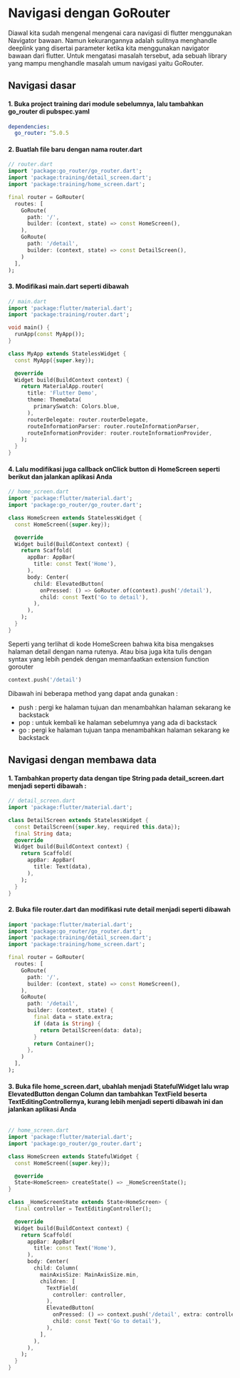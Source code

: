 # Navigasi dengan GoRouter

Diawal kita sudah mengenal mengenai cara navigasi di flutter menggunakan Navigator bawaan. Namun kekurangannya adalah sulitnya menghandle deeplink yang disertai parameter ketika kita menggunakan navigator bawaan dari flutter. Untuk mengatasi masalah tersebut, ada sebuah library yang mampu menghandle masalah umum navigasi yaitu GoRouter. 

## Navigasi dasar
#### 1. Buka project training dari module sebelumnya, lalu tambahkan go_router di pubspec.yaml
```yaml
dependencies:
  go_router: ^5.0.5
```

#### 2. Buatlah file baru dengan nama **router.dart**

```dart
// router.dart
import 'package:go_router/go_router.dart';
import 'package:training/detail_screen.dart';
import 'package:training/home_screen.dart';

final router = GoRouter(
  routes: [
    GoRoute(
      path: '/',
      builder: (context, state) => const HomeScreen(),
    ),
    GoRoute(
      path: '/detail',
      builder: (context, state) => const DetailScreen(),
    )
  ],
);

```

#### 3. Modifikasi **main.dart** seperti dibawah
```dart
// main.dart
import 'package:flutter/material.dart';
import 'package:training/router.dart';

void main() {
  runApp(const MyApp());
}

class MyApp extends StatelessWidget {
  const MyApp({super.key});

  @override
  Widget build(BuildContext context) {
    return MaterialApp.router(
      title: 'Flutter Demo',
      theme: ThemeData(
        primarySwatch: Colors.blue,
      ),
      routerDelegate: router.routerDelegate,
      routeInformationParser: router.routeInformationParser,
      routeInformationProvider: router.routeInformationProvider,
    );
  }
}

```

#### 4. Lalu modifikasi juga callback onClick button di HomeScreen seperti berikut dan jalankan aplikasi Anda
```dart
// home_screen.dart
import 'package:flutter/material.dart';
import 'package:go_router/go_router.dart';

class HomeScreen extends StatelessWidget {
  const HomeScreen({super.key});

  @override
  Widget build(BuildContext context) {
    return Scaffold(
      appBar: AppBar(
        title: const Text('Home'),
      ),
      body: Center(
        child: ElevatedButton(
          onPressed: () => GoRouter.of(context).push('/detail'),
          child: const Text('Go to detail'),
        ),
      ),
    );
  }
}

```
Seperti yang terlihat di kode HomeScreen bahwa kita bisa mengakses halaman detail dengan nama rutenya. Atau bisa juga kita tulis dengan syntax yang lebih pendek dengan memanfaatkan extension function gorouter
```dart
context.push('/detail')
```

Dibawah ini beberapa method yang dapat anda gunakan :
- push : pergi ke halaman tujuan dan menambahkan halaman sekarang ke backstack
- pop : untuk kembali ke halaman sebelumnya yang ada di backstack
- go : pergi ke halaman tujuan tanpa menambahkan halaman sekarang ke backstack


## Navigasi dengan membawa data
#### 1. Tambahkan property **data** dengan tipe String pada **detail_screen.dart** menjadi seperti dibawah :
```dart
// detail_screen.dart
import 'package:flutter/material.dart';

class DetailScreen extends StatelessWidget {
  const DetailScreen({super.key, required this.data});
  final String data;
  @override
  Widget build(BuildContext context) {
    return Scaffold(
      appBar: AppBar(
        title: Text(data),
      ),
    );
  }
}

```

#### 2. Buka file router.dart dan modifikasi rute detail menjadi seperti dibawah
```dart
import 'package:flutter/material.dart';
import 'package:go_router/go_router.dart';
import 'package:training/detail_screen.dart';
import 'package:training/home_screen.dart';

final router = GoRouter(
  routes: [
    GoRoute(
      path: '/',
      builder: (context, state) => const HomeScreen(),
    ),
    GoRoute(
      path: '/detail',
      builder: (context, state) {
        final data = state.extra;
        if (data is String) {
          return DetailScreen(data: data);
        }
        return Container();
      },
    )
  ],
);

```

#### 3. Buka file home_screen.dart, ubahlah menjadi StatefulWidget lalu wrap ElevatedButton dengan Column dan tambahkan TextField beserta TextEditingControllernya, kurang lebih menjadi seperti dibawah ini dan jalankan aplikasi Anda
```dart

// home_screen.dart
import 'package:flutter/material.dart';
import 'package:go_router/go_router.dart';

class HomeScreen extends StatefulWidget {
  const HomeScreen({super.key});

  @override
  State<HomeScreen> createState() => _HomeScreenState();
}

class _HomeScreenState extends State<HomeScreen> {
  final controller = TextEditingController();

  @override
  Widget build(BuildContext context) {
    return Scaffold(
      appBar: AppBar(
        title: const Text('Home'),
      ),
      body: Center(
        child: Column(
          mainAxisSize: MainAxisSize.min,
          children: [
            TextField(
              controller: controller,
            ),
            ElevatedButton(
              onPressed: () => context.push('/detail', extra: controller.text),
              child: const Text('Go to detail'),
            ),
          ],
        ),
      ),
    );
  }
}

```